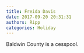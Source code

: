 ```yaml
---
title: Freida Davis
date: 2017-09-20 20:31:31
authors: Ripp
categories: Holiday
---
```


 Baldwin County is a cesspool.